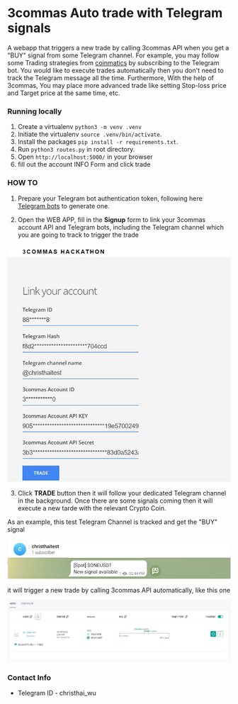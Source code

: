 # 3commas Auto trade with Telegram signals

A webapp that triggers a new trade by calling 3commas API when you get a "BUY" signal from some Telegram channel.
For example, you may follow some Trading strategies from [coinmatics](https://coinmatics.com/app/strategies) by subscribing to the Telegram bot. You would like to execute trades automatically then you don't need to track the Telegram message all the time. Furthermore, With the help of 3commas, You may place more advanced trade like setting Stop-loss price and Target price at the same time, etc.


### Running locally

1. Create a virtualenv `python3 -m venv .venv`
2. Initiate the virtualenv `source .venv/bin/activate`.
3. Install the packages `pip install -r requirements.txt`.
4. Run `python3 routes.py` in root directory.
5. Open `http://localhost:5000/` in your browser
6. fill out the account INFO Form and click trade

### HOW TO 

1. Prepare your Telegram bot authentication token, following here [Telegram bots](https://core.telegram.org/bots#6-botfather) to generate one.

2. Open the WEB APP, fill in the **Signup** form to link your 3commas account API and Telegram bots, including the Telegram channel which you are going to track to trigger the trade

![Signup form](./files/3commas_telegram_form.jpg)

3. Click **TRADE** button then it will follow your dedicated Telegram channel in the background. Once there are some signals coming then it will execute a new tarde with the relevant Crypto Coin.

As an example, this test Telegram Channel is tracked and get the "BUY" signal  

![Telegram signal message](./files/telegram_msg.jpg)

it will trigger a new trade by calling 3commas API automatically, like this one

![3commas trade UI](./files/3commas_trade_UI.jpg)

### Contact Info
- Telegram ID - christhai_wu